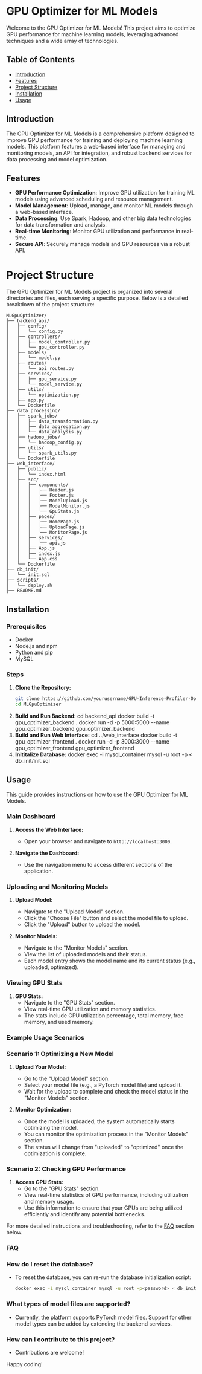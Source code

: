 # GPU Optimizer for ML Models

Welcome to the GPU Optimizer for ML Models! This project aims to optimize GPU performance for machine learning models, leveraging advanced techniques and a wide array of technologies.

## Table of Contents
- [Introduction](#introduction)
- [Features](#features)
- [Project Structure](#project-structure)
- [Installation](#installation)
- [Usage](#usage)

## Introduction
The GPU Optimizer for ML Models is a comprehensive platform designed to improve GPU performance for training and deploying machine learning models. This platform features a web-based interface for managing and monitoring models, an API for integration, and robust backend services for data processing and model optimization.

## Features
- **GPU Performance Optimization**: Improve GPU utilization for training ML models using advanced scheduling and resource management.
- **Model Management**: Upload, manage, and monitor ML models through a web-based interface.
- **Data Processing**: Use Spark, Hadoop, and other big data technologies for data transformation and analysis.
- **Real-time Monitoring**: Monitor GPU utilization and performance in real-time.
- **Secure API**: Securely manage models and GPU resources via a robust API.

# Project Structure

The GPU Optimizer for ML Models project is organized into several directories and files, each serving a specific purpose. Below is a detailed breakdown of the project structure:

```plaintext
MLGpuOptimizer/
├── backend_api/
│   ├── config/
│   │   └── config.py
│   ├── controllers/
│   │   ├── model_controller.py
│   │   └── gpu_controller.py
│   ├── models/
│   │   └── model.py
│   ├── routes/
│   │   └── api_routes.py
│   ├── services/
│   │   ├── gpu_service.py
│   │   └── model_service.py
│   ├── utils/
│   │   └── optimization.py
│   ├── app.py
│   └── Dockerfile
├── data_processing/
│   ├── spark_jobs/
│   │   ├── data_transformation.py
│   │   ├── data_aggregation.py
│   │   └── data_analysis.py
│   ├── hadoop_jobs/
│   │   └── hadoop_config.py
│   ├── utils/
│   │   └── spark_utils.py
│   └── Dockerfile
├── web_interface/
│   ├── public/
│   │   └── index.html
│   ├── src/
│   │   ├── components/
│   │   │   ├── Header.js
│   │   │   ├── Footer.js
│   │   │   ├── ModelUpload.js
│   │   │   ├── ModelMonitor.js
│   │   │   └── GpuStats.js
│   │   ├── pages/
│   │   │   ├── HomePage.js
│   │   │   ├── UploadPage.js
│   │   │   └── MonitorPage.js
│   │   ├── services/
│   │   │   └── api.js
│   │   ├── App.js
│   │   ├── index.js
│   │   └── App.css
│   └── Dockerfile
├── db_init/
│   └── init.sql
├── scripts/
│   └── deploy.sh
├── README.md
```
## Installation

### Prerequisites
- Docker
- Node.js and npm
- Python and pip
- MySQL

### Steps
1. **Clone the Repository:**
   ```sh
   git clone https://github.com/yourusername/GPU-Inference-Profiler-Optimizer.git
   cd MLGpuOptimizer
2. **Build and Run Backend:**
   cd backend_api
docker build -t gpu_optimizer_backend .
docker run -d -p 5000:5000 --name gpu_optimizer_backend gpu_optimizer_backend
3. **Build and Run Web Interface:**
cd ../web_interface
docker build -t gpu_optimizer_frontend .
docker run -d -p 3000:3000 --name gpu_optimizer_frontend gpu_optimizer_frontend
4. **Inititalize Database:**
docker exec -i mysql_container mysql -u root -p<password> < db_init/init.sql

## Usage

This guide provides instructions on how to use the GPU Optimizer for ML Models.

### Main Dashboard

1. **Access the Web Interface:**
   - Open your browser and navigate to `http://localhost:3000`.

2. **Navigate the Dashboard:**
   - Use the navigation menu to access different sections of the application.

### Uploading and Monitoring Models

1. **Upload Model:**
   - Navigate to the "Upload Model" section.
   - Click the "Choose File" button and select the model file to upload.
   - Click the "Upload" button to upload the model.

2. **Monitor Models:**
   - Navigate to the "Monitor Models" section.
   - View the list of uploaded models and their status.
   - Each model entry shows the model name and its current status (e.g., uploaded, optimized).

### Viewing GPU Stats

1. **GPU Stats:**
   - Navigate to the "GPU Stats" section.
   - View real-time GPU utilization and memory statistics.
   - The stats include GPU utilization percentage, total memory, free memory, and used memory.

### Example Usage Scenarios

### Scenario 1: Optimizing a New Model

1. **Upload Your Model:**
   - Go to the "Upload Model" section.
   - Select your model file (e.g., a PyTorch model file) and upload it.
   - Wait for the upload to complete and check the model status in the "Monitor Models" section.

2. **Monitor Optimization:**
   - Once the model is uploaded, the system automatically starts optimizing the model.
   - You can monitor the optimization process in the "Monitor Models" section.
   - The status will change from "uploaded" to "optimized" once the optimization is complete.

### Scenario 2: Checking GPU Performance

1. **Access GPU Stats:**
   - Go to the "GPU Stats" section.
   - View real-time statistics of GPU performance, including utilization and memory usage.
   - Use this information to ensure that your GPUs are being utilized efficiently and identify any potential bottlenecks.

For more detailed instructions and troubleshooting, refer to the [FAQ](#faq) section below.

### FAQ

### How do I reset the database?
   - To reset the database, you can re-run the database initialization script:
     ```sh
     docker exec -i mysql_container mysql -u root -p<password> < db_init/init.sql
     ```

### What types of model files are supported?
   - Currently, the platform supports PyTorch model files. Support for other model types can be added by extending the backend services.

### How can I contribute to this project?
   - Contributions are welcome!

Happy coding!


   
   
